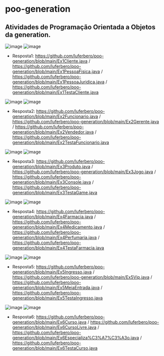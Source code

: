 # poo-generation
## Atividades de Programação Orientada a Objetos da generation.

![image](https://user-images.githubusercontent.com/126680747/234376513-f3581902-ed4f-4f03-920a-ebfa8273e555.png)
![image](https://user-images.githubusercontent.com/126680747/234906422-dedcc1b9-8f63-4be1-ac28-6ad79c4f647a.png)
- Resposta1: https://github.com/luferbero/poo-generation/blob/main/Ex1Cliente.java  /  https://github.com/luferbero/poo-generation/blob/main/Ex1PessoaFisica.java  /  https://github.com/luferbero/poo-generation/blob/main/Ex1PessoaJuridica.java  /  https://github.com/luferbero/poo-generation/blob/main/Ex1TestaCliente.java

![image](https://user-images.githubusercontent.com/126680747/234377197-6413eab7-64a4-494b-bb86-938f6a6343ea.png)
![image](https://user-images.githubusercontent.com/126680747/234906126-b6381224-5003-469c-8851-55f550a23318.png)
- Resposta2: https://github.com/luferbero/poo-generation/blob/main/Ex2Funcionario.java  /  https://github.com/luferbero/poo-generation/blob/main/Ex2Gerente.java  /  https://github.com/luferbero/poo-generation/blob/main/Ex2Vendedor.java  /  https://github.com/luferbero/poo-generation/blob/main/Ex2TestaFuncionario.java

![image](https://user-images.githubusercontent.com/126680747/234377547-8cd925bf-ebbf-4b45-b5cf-e94577bea364.png)
![image](https://user-images.githubusercontent.com/126680747/234906721-364c344a-7ab1-4b93-93fc-7f4c94f83745.png)
- Resposta3: https://github.com/luferbero/poo-generation/blob/main/Ex3Produto.java  /  https://github.com/luferbero/poo-generation/blob/main/Ex3Jogo.java  /  https://github.com/luferbero/poo-generation/blob/main/Ex3Console.java  /  https://github.com/luferbero/poo-generation/blob/main/Ex3TestaGame.java

![image](https://user-images.githubusercontent.com/126680747/234377947-f873dcfb-25b3-4891-8d40-08867cf9c2d9.png)
![image](https://user-images.githubusercontent.com/126680747/234907108-dc8b3278-a4ad-4301-b533-6d07532d5fa1.png)
- Resposta4: https://github.com/luferbero/poo-generation/blob/main/Ex4Farmacia.java  /  https://github.com/luferbero/poo-generation/blob/main/Ex4Medicamento.java  /  https://github.com/luferbero/poo-generation/blob/main/Ex4Perfumaria.java  /  https://github.com/luferbero/poo-generation/blob/main/Ex4TestaFarmacia.java

![image](https://user-images.githubusercontent.com/126680747/234378294-5ac2f1d6-1bd6-4ceb-b44a-f4e1214a2526.png)
![image](https://user-images.githubusercontent.com/126680747/234907522-38da45fa-4d87-494d-996c-3ed30157d7b9.png)
- Resposta5: https://github.com/luferbero/poo-generation/blob/main/Ex5Ingresso.java  /  https://github.com/luferbero/poo-generation/blob/main/Ex5Vip.java  /  https://github.com/luferbero/poo-generation/blob/main/Ex5MeiaEntrada.java  /  https://github.com/luferbero/poo-generation/blob/main/Ex5TestaIngresso.java

![image](https://user-images.githubusercontent.com/126680747/234378490-77586f17-b7ff-4e64-8181-a88f7caa3490.png)
![image](https://user-images.githubusercontent.com/126680747/234907793-e04cdcb2-bb76-40ee-b342-9072f9b003f0.png)
- Resposta6: https://github.com/luferbero/poo-generation/blob/main/Ex6Curso.java  /  https://github.com/luferbero/poo-generation/blob/main/Ex6CursoLivre.java  /  https://github.com/luferbero/poo-generation/blob/main/Ex6Especializa%C3%A7%C3%A3o.java  /  https://github.com/luferbero/poo-generation/blob/main/Ex6TestaCurso.java
